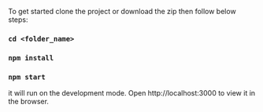 To get started clone the project or download the zip then follow below steps:
### `cd <folder_name>`
### `npm install`
### `npm start`

it will run on the development mode.
Open http://localhost:3000 to view it in the browser.

